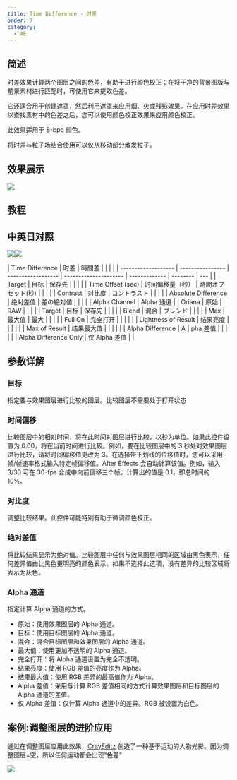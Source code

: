 ```yaml
---
title: Time Difference - 时差
order: 7
category:
  - AE
---
```


## 简述

时差效果计算两个图层之间的色差，有助于进行颜色校正；在将干净的背景图版与前景素材进行匹配时，可使用它来提取色差。

它还适合用于创建遮罩，然后利用遮罩来应用烟、火或残影效果。在应用时差效果以查找素材中的色差之后，您可以使用颜色校正效果来应用颜色校正。

此效果适用于 8-bpc 颜色。

将时差与粒子场结合使用可以仅从移动部分散发粒子。

## 效果展示

![](https://cdn.yuelili.com/20220102112242.gif)

## 教程

## 中英日对照

![](https://mir.yuelili.com/wp-content/uploads/user/AE/effects/AE-Effects-Time-Time_Difference.png)![](https://mir.yuelili.com/wp-content/uploads/user/AE/effects/AE-Effects-Time-Timewarp_cn.png)

| Time Difference     | 时差             | 時間差             |                       |               |          |
| ------------------- | ---------------- | ------------------ | --------------------- | ------------- | -------- | --- |
| Target              | 目标             | 保存先             |                       |               |          |
| Time Offset (sec)   | 时间偏移量（秒） | 時間オフセット(秒) |                       |               |          |
| Contrast            | 对比度           | コントラスト       |                       |               |          |
| Absolute Difference | 绝对差值         | 差の絶対値         |                       |               |          |
| Alpha Channel       | Alpha 通道       |                    | Oriana                | 原始          | RAW      |
|                     |                  |                    | Target                | 目标          | 保存先   |
|                     |                  |                    | Blend                 | 混合          | ブレンド |
|                     |                  |                    | Max                   | 最大值        | 最大     |
|                     |                  |                    | Full On               | 完全打开      |          |
|                     |                  |                    | Lightness of Result   | 结果亮度      |          |
|                     |                  |                    | Max of Result         | 结果最大值    |          |
|                     |                  |                    | Alpha Difference      | A             | pha 差值 |     |
|                     |                  |                    | Alpha Difference Only | 仅 Alpha 差值 |          |

## 参数详解

### 目标

指定要与效果图层进行比较的图层。比较图层不需要处于打开状态

### 时间偏移

比较图层中的相对时间，将在此时间对图层进行比较，以秒为单位。如果此控件设置为 0.00，将在当前时间进行比较。例如，要在比较图层中的 3
秒处对效果图层进行比较，请将时间偏移值更改为 3。在选择带下划线的位移值时，您可以采用帧/帧速率格式输入特定帧偏移值。After Effects
会自动计算该值。例如，输入 3/30 可在 30-fps 合成中向前偏移三个帧。计算出的值是 0.1，即总时间的 10%。

### 对比度

调整比较结果。此控件可能特别有助于微调颜色校正。

### 绝对差值

将比较结果显示为绝对值。比较图层中任何与效果图层相同的区域由黑色表示，任何差异值由比黑色更明亮的颜色表示。如果不选择此选项，没有差异的比较区域将表示为灰色。

### Alpha 通道

指定计算 Alpha 通道的方式。

- 原始：使用效果图层的 Alpha 通道。
- 目标：使用目标图层的 Alpha 通道。
- 混合：混合目标图层和效果图层的 Alpha 通道。
- 最大值：使用更加不透明的 Alpha 通道。
- 完全打开：将 Alpha 通道设置为完全不透明。
- 结果亮度：使用 RGB 差值的亮度作为 Alpha。
- 结果最大值：使用 RGB 差异的最高值作为 Alpha。
- Alpha 差值：采用与计算 RGB 差值相同的方式计算效果图层和目标图层的 Alpha 通道的差值。
- 仅 Alpha 差值：仅计算 Alpha 通道中的差异。RGB 被设置为白色。

## 案例:调整图层的进阶应用

通过在调整图层应用此效果，[CrayEditz](https://www.youtube.com/watch?v=XAN43CBonXk&ab_channel=CrayEditz)
创造了一种基于运动的人物光影。因为调整图层=空，所以任何运动都会出现“色差”

![](https://cdn.yuelili.com/20220102113010.png)
